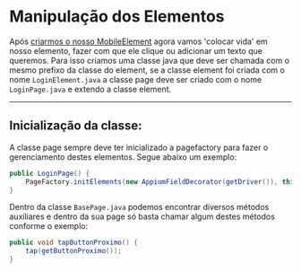 # Manipulação dos Elementos

Após [criarmos o nosso MobileElement](/docs/criacao-mobile-element.md) agora vamos 'colocar vida' em nosso elemento, fazer com que ele clique ou adicionar um texto que queremos. Para isso criamos uma classe java
que deve ser chamada com o mesmo prefixo da classe do element, se a classe element foi criada com o nome ``LoginElement.java`` a classe page deve ser criado com o nome ``LoginPage.java`` e extendo a classe element.

****

## Inicialização da classe:
A classe page sempre deve ter inicializado a pagefactory para fazer o gerenciamento destes elementos. Segue abaixo um exemplo:

````java
public LoginPage() {
    PageFactory.initElements(new AppiumFieldDecorator(getDriver()), this);
}
````

Dentro da classe ```BasePage.java``` podemos encontrar diversos métodos auxiliares e dentro da sua page só basta chamar algum destes métodos conforme o exemplo:
````java
public void tapButtonProximo() {
    tap(getButtonProximo());
}

````
